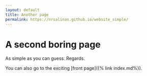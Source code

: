 ```yaml
---
layout: default
title: Another page
permalink: https://nrsalinas.github.io/website_simple/
---
```


# A second boring page

As simple as you can guess. Regards.

You can also go to the exciting [front page]({% link index.md%}).
